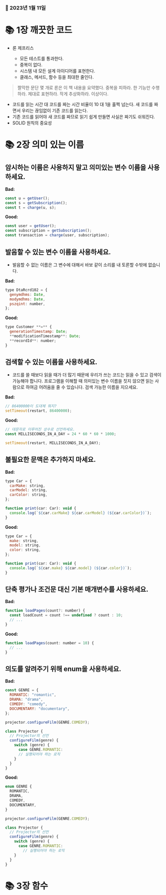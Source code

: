 ### 📅 2023년 1월 11일

# 📚 1장 깨끗한 코드

- 론 제프리스

  - 모든 테스트를 통과한다.
  - 중복이 없다.
  - 시스템 내 모든 설계 아이디어를 표현한다.
  - 클래스, 메서드, 함수 등을 최대한 줄인다.

> 짤막한 문단 몇 개로 론은 이 책 내용을 요약했다. 중복을 피하라. 한 기능만 수행하라. 제대로 표현하라. 작게 추상화하라. 이상이다.

- 코드를 읽는 시간 대 코드를 짜는 시간 비율이 10 대 1을 훌쩍 넘는다. 새 코드를 짜면서 우리는 끊임없이 기존 코드를 읽는다.
- 기존 코드를 읽어야 새 코드를 짜므로 읽기 쉽게 만들면 사실은 짜기도 쉬워진다.
- SOLID 원칙의 중요성

# 📚 2장 의미 있는 이름

## 암시하는 이름은 사용하지 말고 의미있는 변수 이름을 사용하세요.

**Bad:**

```jsx
const u = getUser();
const s = getSubscription();
const t = charge(u, s);
```

**Good:**

```jsx
const user = getUser();
const subscription = getSubscription();
const transaction = charge(user, subscription);
```

## 발음할 수 있는 변수 이름을 사용하세요.

- 발음할 수 없는 이름은 그 변수에 대해서 바보 같이 소리를 내 토론할 수밖에 없습니다.

**Bad:**

```jsx
type DtaRcrd102 = {
  genymdhms: Date,
  modymdhms: Date,
  pszqint: number,
};
```

**Good:**

```jsx
type Customer **=** {
  generationTimestamp: Date;
  **modificationTimestamp**: Date;
  **recordId**: number;
}
```

## 검색할 수 있는 이름을 사용하세요.

- 코드를 쓸 때보다 읽을 때가 더 많기 때문에 우리가 쓰는 코드는 읽을 수 있고 검색이 가능해야 합니다. 프로그램을 이해할 때 의미있는 변수 이름을 짓지 않으면 읽는 사람으로 하여금 어려움을 줄 수 있습니다. 검색 가능한 이름을 지으세요.

**Bad:**

```jsx
// 86400000이 도대체 뭐지?
setTimeout(restart, 86400000);
```

**Good:**

```jsx
// 대문자로 이루어진 상수로 선언하세요.
const MILLISECONDS_IN_A_DAY = 24 * 60 * 60 * 1000;

setTimeout(restart, MILLISECONDS_IN_A_DAY);
```

## 불필요한 문맥은 추가하지 마세요.

**Bad:**

```jsx
type Car = {
  carMake: string,
  carModel: string,
  carColor: string,
};

function print(car: Car): void {
  console.log(`${car.carMake} ${car.carModel} (${car.carColor})`);
}
```

**Good:**

```jsx
type Car = {
  make: string,
  model: string,
  color: string,
};

function print(car: Car): void {
  console.log(`${car.make} ${car.model} (${car.color})`);
}
```

## 단축 평가나 조건문 대신 기본 매개변수를 사용하세요.

**Bad:**

```jsx
function loadPages(count?: number) {
  const loadCount = count !== undefined ? count : 10;
  // ...
}
```

**Good:**

```jsx
function loadPages(count: number = 10) {
  // ...
}
```

## 의도를 알려주기 위해 enum을 사용하세요.

**Bad:**

```jsx
const GENRE = {
  ROMANTIC: "romantic",
  DRAMA: "drama",
  COMEDY: "comedy",
  DOCUMENTARY: "documentary",
};

projector.configureFilm(GENRE.COMEDY);

class Projector {
  // Projector의 선언
  configureFilm(genre) {
    switch (genre) {
      case GENRE.ROMANTIC:
      // 실행되어야 하는 로직
    }
  }
}
```

**Good:**

```jsx
enum GENRE {
  ROMANTIC,
  DRAMA,
  COMEDY,
  DOCUMENTARY,
}

projector.configureFilm(GENRE.COMEDY);

class Projector {
  // Projector의 선언
  configureFilm(genre) {
    switch (genre) {
      case GENRE.ROMANTIC:
        // 실행되어야 하는 로직
    }
  }
}
```

# 📚 3장 함수
